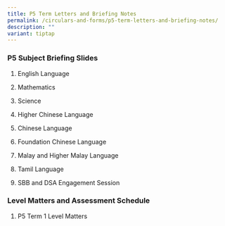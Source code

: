 ```yaml
---
title: P5 Term Letters and Briefing Notes
permalink: /circulars-and-forms/p5-term-letters-and-briefing-notes/
description: ""
variant: tiptap
---
```

<h3>P5 Subject Briefing Slides</h3>
<ol data-tight="true" class="tight">
<li>
<p>English Language</p>
</li>
<li>
<p>Mathematics</p>
</li>
<li>
<p>Science</p>
</li>
<li>
<p>Higher Chinese Language</p>
</li>
<li>
<p>Chinese Language</p>
</li>
<li>
<p>Foundation Chinese Language</p>
</li>
<li>
<p>Malay and Higher Malay Language</p>
</li>
<li>
<p>Tamil Language</p>
</li>
<li>
<p>SBB and DSA Engagement Session</p>
<p></p>
</li>
</ol>
<h3>Level Matters and Assessment Schedule</h3>
<ol data-tight="true" class="tight">
<li>
<p>P5 Term 1 Level Matters</p>
</li>
</ol>
<p></p>